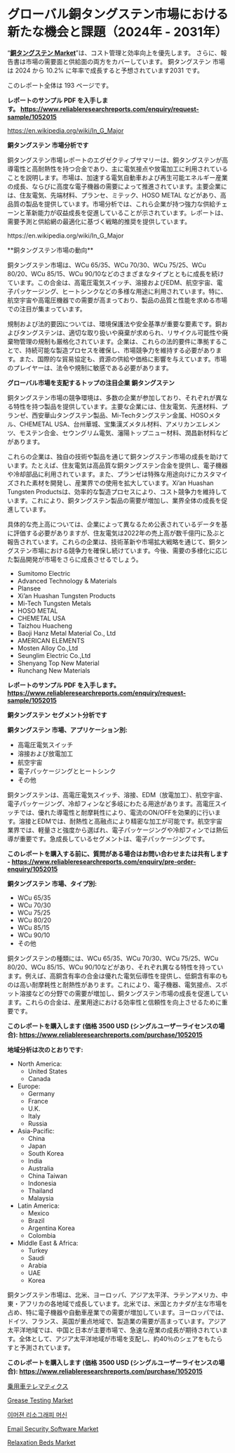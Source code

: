 <p><h1>グローバル銅タングステン市場における新たな機会と課題（2024年 - 2031年）</h1></p><p>&ldquo;<strong><a href="https://www.reliableresearchreports.com/copper-tungsten-r1052015">銅タングステン Market</a></strong>&rdquo;は、コスト管理と効率向上を優先します。 さらに、報告書は市場の需要面と供給面の両方をカバーしています。 銅タングステン 市場は 2024 から 10.2% に年率で成長すると予想されています2031 です。</p>
<p>このレポート全体は 193 ページです。</p>
<p><strong>レポートのサンプル PDF を入手します。&nbsp;<a href="https://www.reliableresearchreports.com/enquiry/request-sample/1052015">https://www.reliableresearchreports.com/enquiry/request-sample/1052015</a></strong></p>
<p><a href="https://en.wikipedia.org/wiki/In_G_Major">https://en.wikipedia.org/wiki/In_G_Major</a></p>
<p><strong>銅タングステン 市場分析です</strong></p>
<p><p>銅タングステン市場レポートのエグゼクティブサマリーは、銅タングステンが高導電性と高耐熱性を持つ合金であり、主に電気接点や放電加工に利用されていることを説明します。市場は、加速する電気自動車および再生可能エネルギー産業の成長、ならびに高度な電子機器の需要によって推進されています。主要企業には、住友電気、先端材料、プランセ、ミテック、HOSO METAL などがあり、高品質の製品を提供しています。市場分析では、これら企業が持つ強力な供給チェーンと革新能力が収益成長を促進していることが示されています。レポートは、需要予測と供給網の最適化に基づく戦略的推奨を提供しています。</p></p>
<p>https://en.wikipedia.org/wiki/In_G_Major</p>
<p><p>**銅タングステン市場の動向**</p><p>銅タングステン市場は、WCu 65/35、WCu 70/30、WCu 75/25、WCu 80/20、WCu 85/15、WCu 90/10などのさまざまなタイプとともに成長を続けています。この合金は、高電圧電気スイッチ、溶接およびEDM、航空宇宙、電子パッケージング、ヒートシンクなどの多様な用途に利用されています。特に、航空宇宙や高電圧機器での需要が高まっており、製品の品質と性能を求める市場での注目が集まっています。</p><p>規制および法的要因については、環境保護法や安全基準が重要な要素です。銅およびタングステンは、適切な取り扱いや廃棄が求められ、リサイクル可能性や廃棄物管理の規制も厳格化されています。企業は、これらの法的要件に準拠することで、持続可能な製造プロセスを確保し、市場競争力を維持する必要があります。また、国際的な貿易協定も、資源の供給や価格に影響を与えています。市場のプレイヤーは、法令や規制に敏感である必要があります。</p></p>
<p><strong>グローバル市場を支配するトップの注目企業 銅タングステン</strong></p>
<p><p>銅タングステン市場の競争環境は、多数の企業が参加しており、それぞれが異なる特性を持つ製品を提供しています。主要な企業には、住友電気、先進材料、プランゼ、西安華山タングステン製品、Mi-Techタングステン金属、HOSOメタル、CHEMETAL USA、台州華城、宝集漢ズメタル材料、アメリカンエレメンツ、モステン合金、セウングリム電気、瀋陽トップニュー材料、潤昌新材料などがあります。</p><p>これらの企業は、独自の技術や製品を通じて銅タングステン市場の成長を助けています。たとえば、住友電気は高品質な銅タングステン合金を提供し、電子機器や冷却部品に利用されています。また、プランゼは特殊な用途向けにカスタマイズされた素材を開発し、産業界での使用を拡大しています。Xi’an Huashan Tungsten Productsは、効率的な製造プロセスにより、コスト競争力を維持しています。これにより、銅タングステン製品の需要が増加し、業界全体の成長を促進しています。</p><p>具体的な売上高については、企業によって異なるため公表されているデータを基に評価する必要がありますが、住友電気は2022年の売上高が数千億円に及ぶと報告されています。これらの企業は、技術革新や市場拡大戦略を通じて、銅タングステン市場における競争力を確保し続けています。今後、需要の多様化に応じた製品開発が市場をさらに成長させるでしょう。</p></p>
<p><ul><li>Sumitomo Electric</li><li>Advanced Technology & Materials</li><li>Plansee</li><li>Xi’an Huashan Tungsten Products</li><li>Mi-Tech Tungsten Metals</li><li>HOSO METAL</li><li>CHEMETAL USA</li><li>Taizhou Huacheng</li><li>Baoji Hanz Metal Material Co., Ltd</li><li>AMERICAN ELEMENTS</li><li>Mosten Alloy Co.,Ltd</li><li>Seunglim Electric Co.,Ltd</li><li>Shenyang Top New Material</li><li>Runchang New Materials</li></ul></p>
<p><strong>レポートのサンプル PDF を入手します。 <a href="https://www.reliableresearchreports.com/enquiry/request-sample/1052015">https://www.reliableresearchreports.com/enquiry/request-sample/1052015</a></strong></p>
<p><strong>銅タングステン セグメント分析です</strong></p>
<p><strong>銅タングステン 市場、アプリケーション別:</strong></p>
<p><ul><li>高電圧電気スイッチ</li><li>溶接および放電加工</li><li>航空宇宙</li><li>電子パッケージングとヒートシンク</li><li>その他</li></ul></p>
<p><p>銅タングステンは、高電圧電気スイッチ、溶接、EDM（放電加工）、航空宇宙、電子パッケージング、冷却フィンなど多岐にわたる用途があります。高電圧スイッチでは、優れた導電性と耐摩耗性により、電流のON/OFFを効果的に行います。溶接とEDMでは、耐熱性と高融点により精密な加工が可能です。航空宇宙業界では、軽量さと強度から選ばれ、電子パッケージングや冷却フィンでは熱伝導が重要です。急成長しているセグメントは、電子パッケージングです。</p></p>
<p><strong>このレポートを購入する前に、質問がある場合はお問い合わせまたは共有します - <a href="https://www.reliableresearchreports.com/enquiry/pre-order-enquiry/1052015">https://www.reliableresearchreports.com/enquiry/pre-order-enquiry/1052015</a></strong></p>
<p><strong>銅タングステン 市場、タイプ別:</strong></p>
<p><ul><li>WCu 65/35</li><li>WCu 70/30</li><li>WCu 75/25</li><li>WCu 80/20</li><li>WCu 85/15</li><li>WCu 90/10</li><li>その他</li></ul></p>
<p><p>銅タングステンの種類には、WCu 65/35、WCu 70/30、WCu 75/25、WCu 80/20、WCu 85/15、WCu 90/10などがあり、それぞれ異なる特性を持っています。例えば、高銅含有率の合金は優れた電気伝導性を提供し、低銅含有率のものは高い耐摩耗性と耐熱性があります。これにより、電子機器、電気接点、スポット溶接などの分野での需要が増加し、銅タングステン市場の成長を促進しています。これらの合金は、産業用途における効率性と信頼性を向上させるために重要です。</p></p>
<p><strong>このレポートを購入します (価格 3500 USD (シングルユーザーライセンスの場合): <a href="https://www.reliableresearchreports.com/purchase/1052015">https://www.reliableresearchreports.com/purchase/1052015</a></strong></p>
<p><strong>地域分析は次のとおりです:</strong></p>
<p><ul>
    <li>
        North America:
        <ul>
            <li>United States</li>
            <li>Canada</li>
        </ul>
    </li>
    <li>
        Europe:
        <ul>
            <li>Germany</li>
            <li>France</li>
            <li>U.K.</li>
            <li>Italy</li>
            <li>Russia</li>
        </ul>
    </li>
    <li>
        Asia-Pacific:
        <ul>
            <li>China</li>
            <li>Japan</li>
            <li>South Korea</li>
            <li>India</li>
            <li>Australia</li>
            <li>China Taiwan</li>
            <li>Indonesia</li>
            <li>Thailand</li>
            <li>Malaysia</li>
        </ul>
    </li>
    <li>
        Latin America:
        <ul>
            <li>Mexico</li>
            <li>Brazil</li>
            <li>Argentina Korea</li>
            <li>Colombia</li>
        </ul>
    </li>
    <li>
        Middle East & Africa:
        <ul>
            <li>Turkey</li>
            <li>Saudi</li>
            <li>Arabia</li>
            <li>UAE</li>
            <li>Korea</li>
        </ul>
    </li>
    </ul></p>
<p><p>銅タングステン市場は、北米、ヨーロッパ、アジア太平洋、ラテンアメリカ、中東・アフリカの各地域で成長しています。北米では、米国とカナダが主な市場を占め、特に電子機器や自動車産業での需要が増加しています。ヨーロッパでは、ドイツ、フランス、英国が重点地域で、製造業の需要が高まっています。アジア太平洋地域では、中国と日本が主要市場で、急速な産業の成長が期待されています。全体として、アジア太平洋地域が市場を支配し、約40％のシェアをもたらすと予測されています。</p></p>
<p><strong>このレポートを購入します (価格 3500 USD (シングルユーザーライセンスの場合): <a href="https://www.reliableresearchreports.com/purchase/1052015">https://www.reliableresearchreports.com/purchase/1052015</a></strong></p>
<p><p><a href="https://medium.com/@mandysw5k1a/passenger-car-telematics-market-%E3%81%AF-%E3%82%B3%E3%82%B9%E3%83%88%E7%AE%A1%E7%90%86%E3%81%A8%E5%8A%B9%E7%8E%87%E5%90%91%E4%B8%8A%E3%82%92%E5%84%AA%E5%85%88%E3%81%97%E3%81%BE%E3%81%99-%E3%81%95%E3%82%89%E3%81%AB-%E5%A0%B1%E5%91%8A%E6%9B%B8%E3%81%AF%E5%B8%82%E5%A0%B4%E3%81%AE%E9%9C%80%E8%A6%81%E9%9D%A2%E3%81%A8%E4%BE%9B%E7%B5%A6%E9%9D%A2%E3%81%AE%E4%B8%A1%E6%96%B9%E3%82%92%E3%82%AB%E3%83%90%E3%83%BC%E3%81%97%E3%81%A6%E3%81%84%E3%81%BE%E3%81%99-passenger-car-2f478343527e">乗用車テレマティクス</a></p><p><a href="https://github.com/NarcisoFerry/Market-Research-Report-List-1/blob/main/grease-testing-market.md">Grease Testing Market</a></p><p><a href="https://medium.com/@trevorkruvalis5678/%EC%84%B8%EA%B3%84-immersion-lithography-machine-market-%EC%9D%80-2024%EC%97%90%EC%84%9C-2031%EB%A1%9C-%EC%97%B0%ED%8F%89%EA%B7%A0-%EC%A6%9D%EA%B0%80%EC%9C%A8%EC%9D%84-%EB%B3%B4%EC%9D%BC-%EA%B2%83%EC%9C%BC%EB%A1%9C-%EC%98%88%EC%83%81%EB%90%A9%EB%8B%88%EB%8B%A4-38873bb21374">이머젼 리소그래피 머신</a></p><p><a href="https://github.com/globismark/Market-Research-Report-List-5/blob/main/email-security-software-market.md">Email Security Software Market</a></p><p><a href="https://www.linkedin.com/pulse/relaxation-beds-market-emerging-trends-future-prospects-period-f0eaf?trackingId=6NBZzzxLS6ClIV1Ach8uiw%3D%3D">Relaxation Beds Market</a></p></p>